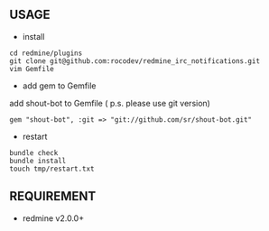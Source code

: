 ## USAGE

* install 

```
cd redmine/plugins
git clone git@github.com:rocodev/redmine_irc_notifications.git
vim Gemfile
```

* add gem to Gemfile

add shout-bot to Gemfile ( p.s. please use git version)

```
gem "shout-bot", :git => "git://github.com/sr/shout-bot.git"
```

* restart

```
bundle check
bundle install
touch tmp/restart.txt
```

## REQUIREMENT

* redmine v2.0.0+